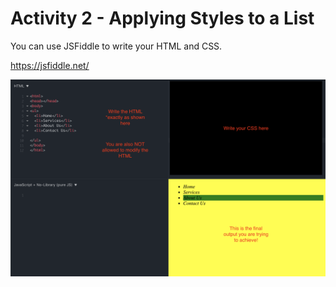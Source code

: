 
# Activity 2 - Applying Styles to a List 

You can use JSFiddle to write your HTML and CSS. 

https://jsfiddle.net/

![Applying Styles](../images/Screen_Shot_2019-02-25_at_8.27.43_AM.png)

